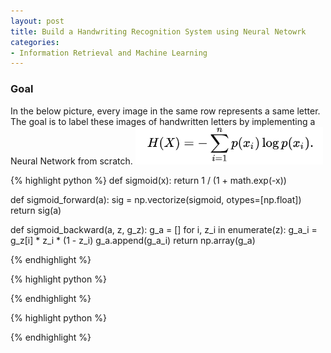 ```yaml
---
layout: post
title: Build a Handwriting Recognition System using Neural Netowrk
categories:
- Information Retrieval and Machine Learning
---
```


### Goal
In the below picture, every image in the same row represents a same letter. The goal is to label these images of handwritten letters by implementing a Neural Network from scratch.
<img src="/assets/images/i12.png" width="300"/>


{% highlight python %}
def sigmoid(x):
    return 1 / (1 + math.exp(-x))

def sigmoid_forward(a):
    sig = np.vectorize(sigmoid, otypes=[np.float])
    return sig(a)

def sigmoid_backward(a, z, g_z):
    g_a = []
    for i, z_i in enumerate(z):
        g_a_i = g_z[i] * z_i * (1 - z_i)
        g_a.append(g_a_i)
    return np.array(g_a)

{% endhighlight %}


{% highlight python %}

{% endhighlight %}


{% highlight python %}

{% endhighlight %}